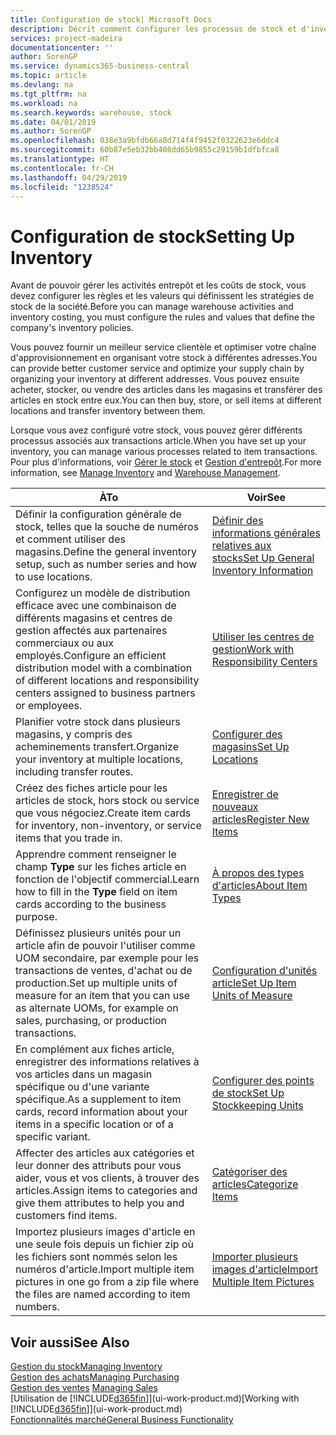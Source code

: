 ```yaml
---
title: Configuration de stock| Microsoft Docs
description: Décrit comment configurer les processus de stock et d'inventaire, y compris les acheminements pour le transfert et les magasins, tels que des entrepôts.
services: project-madeira
documentationcenter: ''
author: SorenGP
ms.service: dynamics365-business-central
ms.topic: article
ms.devlang: na
ms.tgt_pltfrm: na
ms.workload: na
ms.search.keywords: warehouse, stock
ms.date: 04/01/2019
ms.author: SorenGP
ms.openlocfilehash: 038e3a9bfdb66a8d714f4f9452f0322623e6ddc4
ms.sourcegitcommit: 60b87e5eb32bb408dd65b9855c29159b1dfbfca8
ms.translationtype: HT
ms.contentlocale: fr-CH
ms.lasthandoff: 04/29/2019
ms.locfileid: "1238524"
---
```

# <a name="setting-up-inventory"></a><span data-ttu-id="4794c-103">Configuration de stock</span><span class="sxs-lookup"><span data-stu-id="4794c-103">Setting Up Inventory</span></span>
<span data-ttu-id="4794c-104">Avant de pouvoir gérer les activités entrepôt et les coûts de stock, vous devez configurer les règles et les valeurs qui définissent les stratégies de stock de la société.</span><span class="sxs-lookup"><span data-stu-id="4794c-104">Before you can manage warehouse activities and inventory costing, you must configure the rules and values that define the company's inventory policies.</span></span>

<span data-ttu-id="4794c-105">Vous pouvez fournir un meilleur service clientèle et optimiser votre chaîne d'approvisionnement en organisant votre stock à différentes adresses.</span><span class="sxs-lookup"><span data-stu-id="4794c-105">You can provide better customer service and optimize your supply chain by organizing your inventory at different addresses.</span></span> <span data-ttu-id="4794c-106">Vous pouvez ensuite acheter, stocker, ou vendre des articles dans les magasins et transférer des articles en stock entre eux.</span><span class="sxs-lookup"><span data-stu-id="4794c-106">You can then buy, store, or sell items at different locations and transfer inventory between them.</span></span>

<span data-ttu-id="4794c-107">Lorsque vous avez configuré votre stock, vous pouvez gérer différents processus associés aux transactions article.</span><span class="sxs-lookup"><span data-stu-id="4794c-107">When you have set up your inventory, you can manage various processes related to item transactions.</span></span> <span data-ttu-id="4794c-108">Pour plus d'informations, voir [Gérer le stock](inventory-manage-inventory.md) et [Gestion d'entrepôt](warehouse-manage-warehouse.md).</span><span class="sxs-lookup"><span data-stu-id="4794c-108">For more information, see [Manage Inventory](inventory-manage-inventory.md) and [Warehouse Management](warehouse-manage-warehouse.md).</span></span>

| <span data-ttu-id="4794c-109">À</span><span class="sxs-lookup"><span data-stu-id="4794c-109">To</span></span> | <span data-ttu-id="4794c-110">Voir</span><span class="sxs-lookup"><span data-stu-id="4794c-110">See</span></span> |
| --- | --- |
| <span data-ttu-id="4794c-111">Définir la configuration générale de stock, telles que la souche de numéros et comment utiliser des magasins.</span><span class="sxs-lookup"><span data-stu-id="4794c-111">Define the general inventory setup, such as number series and how to use locations.</span></span> |[<span data-ttu-id="4794c-112">Définir des informations générales relatives aux stocks</span><span class="sxs-lookup"><span data-stu-id="4794c-112">Set Up General Inventory Information</span></span>](inventory-how-setup-general.md) |
|<span data-ttu-id="4794c-113">Configurez un modèle de distribution efficace avec une combinaison de différents magasins et centres de gestion affectés aux partenaires commerciaux ou aux employés.</span><span class="sxs-lookup"><span data-stu-id="4794c-113">Configure an efficient distribution model with a combination of different locations and responsibility centers assigned to business partners or employees.</span></span>|[<span data-ttu-id="4794c-114">Utiliser les centres de gestion</span><span class="sxs-lookup"><span data-stu-id="4794c-114">Work with Responsibility Centers</span></span>](inventory-responsibility-centers.md)|
| <span data-ttu-id="4794c-115">Planifier votre stock dans plusieurs magasins, y compris des acheminements transfert.</span><span class="sxs-lookup"><span data-stu-id="4794c-115">Organize your inventory at multiple locations, including transfer routes.</span></span> |[<span data-ttu-id="4794c-116">Configurer des magasins</span><span class="sxs-lookup"><span data-stu-id="4794c-116">Set Up Locations</span></span>](inventory-how-register-new-items.md) |
| <span data-ttu-id="4794c-117">Créez des fiches article pour les articles de stock, hors stock ou service que vous négociez.</span><span class="sxs-lookup"><span data-stu-id="4794c-117">Create item cards for inventory, non-inventory, or service items that you trade in.</span></span> |[<span data-ttu-id="4794c-118">Enregistrer de nouveaux articles</span><span class="sxs-lookup"><span data-stu-id="4794c-118">Register New Items</span></span>](inventory-how-register-new-items.md) |
|<span data-ttu-id="4794c-119">Apprendre comment renseigner le champ **Type** sur les fiches article en fonction de l'objectif commercial.</span><span class="sxs-lookup"><span data-stu-id="4794c-119">Learn how to fill in the **Type** field on item cards according to the business purpose.</span></span>|[<span data-ttu-id="4794c-120">À propos des types d'articles</span><span class="sxs-lookup"><span data-stu-id="4794c-120">About Item Types</span></span>](inventory-about-item-types.md)|
|<span data-ttu-id="4794c-121">Définissez plusieurs unités pour un article afin de pouvoir l'utiliser comme UOM secondaire, par exemple pour les transactions de ventes, d'achat ou de production.</span><span class="sxs-lookup"><span data-stu-id="4794c-121">Set up multiple units of measure for an item that you can use as alternate UOMs, for example on sales, purchasing, or production transactions.</span></span>|[<span data-ttu-id="4794c-122">Configuration d'unités article</span><span class="sxs-lookup"><span data-stu-id="4794c-122">Set Up Item Units of Measure</span></span>](inventory-how-setup-units-of-measure.md)|
|<span data-ttu-id="4794c-123">En complément aux fiches article, enregistrer des informations relatives à vos articles dans un magasin spécifique ou d'une variante spécifique.</span><span class="sxs-lookup"><span data-stu-id="4794c-123">As a supplement to item cards, record information about your items in a specific location or of a specific variant.</span></span>|[<span data-ttu-id="4794c-124">Configurer des points de stock</span><span class="sxs-lookup"><span data-stu-id="4794c-124">Set Up Stockkeeping Units</span></span>](inventory-how-to-set-up-stockkeeping-units.md)|
| <span data-ttu-id="4794c-125">Affecter des articles aux catégories et leur donner des attributs pour vous aider, vous et vos clients, à trouver des articles.</span><span class="sxs-lookup"><span data-stu-id="4794c-125">Assign items to categories and give them attributes to help you and customers find items.</span></span> |[<span data-ttu-id="4794c-126">Catégoriser des articles</span><span class="sxs-lookup"><span data-stu-id="4794c-126">Categorize Items</span></span>](inventory-how-categorize-items.md) |
|<span data-ttu-id="4794c-127">Importez plusieurs images d'article en une seule fois depuis un fichier zip où les fichiers sont nommés selon les numéros d'article.</span><span class="sxs-lookup"><span data-stu-id="4794c-127">Import multiple item pictures in one go from a zip file where the files are named according to item numbers.</span></span>|[<span data-ttu-id="4794c-128">Importer plusieurs images d'article</span><span class="sxs-lookup"><span data-stu-id="4794c-128">Import Multiple Item Pictures</span></span>](inventory-how-import-item-pictures.md)|

## <a name="see-also"></a><span data-ttu-id="4794c-129">Voir aussi</span><span class="sxs-lookup"><span data-stu-id="4794c-129">See Also</span></span>
[<span data-ttu-id="4794c-130">Gestion du stock</span><span class="sxs-lookup"><span data-stu-id="4794c-130">Managing Inventory</span></span>](inventory-manage-inventory.md)  
[<span data-ttu-id="4794c-131">Gestion des achats</span><span class="sxs-lookup"><span data-stu-id="4794c-131">Managing Purchasing</span></span>](purchasing-manage-purchasing.md)  
<span data-ttu-id="4794c-132">[Gestion des ventes](sales-manage-sales.md)  </span><span class="sxs-lookup"><span data-stu-id="4794c-132">[Managing Sales](sales-manage-sales.md)  </span></span>  
<span data-ttu-id="4794c-133">[Utilisation de [!INCLUDE[d365fin](includes/d365fin_md.md)]](ui-work-product.md)</span><span class="sxs-lookup"><span data-stu-id="4794c-133">[Working with [!INCLUDE[d365fin](includes/d365fin_md.md)]](ui-work-product.md)</span></span>  
[<span data-ttu-id="4794c-134">Fonctionnalités marché</span><span class="sxs-lookup"><span data-stu-id="4794c-134">General Business Functionality</span></span>](ui-across-business-areas.md)
